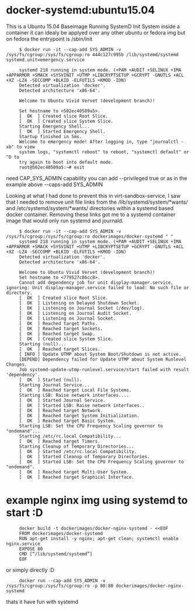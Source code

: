 docker-systemd:ubuntu15.04
=======

This is a Ubuntu 15.04 Baseimage Running SystemD Init System inside a container it can idealy be applyed over any other ubuntu or fedora img but on fedora the entrypoint is /sbin/init

         $ docker run -it --cap-add SYS_ADMIN -v /sys/fs/cgroup:/sys/fs/cgroup:ro 444c127c995b /lib/systemd/systemd   systemd.unit=emergency.service
         
         systemd 218 running in system mode. (+PAM +AUDIT +SELINUX +IMA +APPARMOR +SMACK +SYSVINIT +UTMP +LIBCRYPTSETUP +GCRYPT -GNUTLS +ACL +XZ -LZ4 -SECCOMP +BLKID -ELFUTILS +KMOD -IDN)
         Detected virtualization 'docker'.
         Detected architecture 'x86-64'.
         
         Welcome to Ubuntu Vivid Vervet (development branch)!
         
         Set hostname to <502ec40509a5>.
         [  OK  ] Created slice Root Slice.
         [  OK  ] Created slice System Slice.
         Starting Emergency Shell...
         [  OK  ] Started Emergency Shell.
         Startup finished in 5ms.
         Welcome to emergency mode! After logging in, type "journalctl -xb" to view
         system logs, "systemctl reboot" to reboot, "systemctl default" or ^D to
         try again to boot into default mode.
         root@502ec40509a5:~# exit

need CAP_SYS_ADMIN capability you can add --privileged true or as in the example above --caps-add SYS_ADMIN

Looking at what I had done to prevent this in virt-sandbox-service, I saw that I needed to remove unit file links from the /lib/systemd/system/*wants/ and  /etc/systemd/system/*wants/ directories within a systemd based docker container.  Removing these links got me to a systemd container image that would only run systemd and journald.



         $ docker run -it --cap-add SYS_ADMIN -v /sys/fs/cgroup:/sys/fs/cgroup:ro dockerimages/docker-systemd " "
         systemd 218 running in system mode. (+PAM +AUDIT +SELINUX +IMA +APPARMOR +SMACK +SYSVINIT +UTMP +LIBCRYPTSETUP +GCRYPT -GNUTLS +ACL +XZ -LZ4 -SECCOMP +BLKID -ELFUTILS +KMOD -IDN)
         Detected virtualization 'docker'.
         Detected architecture 'x86-64'.
         
         Welcome to Ubuntu Vivid Vervet (development branch)!
         Set hostname to <779527c86cc8>.
         Cannot add dependency job for unit display-manager.service, ignoring: Unit display-manager.service failed to load: No such file or directory.
         [  OK  ] Created slice Root Slice.
         [  OK  ] Listening on Delayed Shutdown Socket.
         [  OK  ] Listening on Journal Socket (/dev/log).
         [  OK  ] Listening on Journal Audit Socket.
         [  OK  ] Listening on Journal Socket.
         [  OK  ] Reached target Paths.
         [  OK  ] Reached target Sockets.
         [  OK  ] Reached target Swap.
         [  OK  ] Created slice System Slice.
         Starting (null)...
         [  OK  ] Reached target Slices.
         [ INFO ] Update UTMP about System Boot/Shutdown is not active.
         [DEPEND] Dependency failed for Update UTMP about System Runlevel Changes.
         Job systemd-update-utmp-runlevel.service/start failed with result 'dependency'.
         [  OK  ] Started (null).
         Starting Journal Service...
         [  OK  ] Reached target Local File Systems.
         Starting LSB: Raise network interfaces....
         [  OK  ] Started Journal Service.
         [  OK  ] Started LSB: Raise network interfaces..
         [  OK  ] Reached target Network.
         [  OK  ] Reached target System Initialization.
         [  OK  ] Reached target Basic System.
         Starting LSB: Set the CPU Frequency Scaling governor to "ondemand"...
         Starting /etc/rc.local Compatibility...
         [  OK  ] Reached target Timers.
         Starting Cleanup of Temporary Directories...
         [  OK  ] Started /etc/rc.local Compatibility.
         [  OK  ] Started Cleanup of Temporary Directories.
         [  OK  ] Started LSB: Set the CPU Frequency Scaling governor to "ondemand".
         [  OK  ] Reached target Multi-User System.
         [  OK  ] Reached target Graphical Interface.


# example nginx img using systemd to start :D

         docker build -t dockerimages/docker-nginx-systemd - <<EOF
         FROM dockerimages/docker-systemd
         RUN apt-get install -y nginx; apt-get clean; systemctl enable nginx.service
         EXPOSE 80
         CMD [“/lib/systemd/systemd”]
         EOF


or simply directly :D

         docker run --cap-add SYS_ADMIN -v /sys/fs/cgroup:/sys/fs/cgroup:ro -p 80:80 dockerimages/docker-nginx-systemd


thats it have fun with systemd
